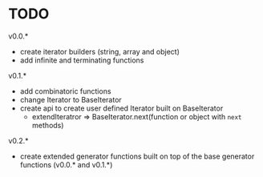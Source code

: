 TODO
====

v0.0.*
 - create iterator builders (string, array and object)
 - add infinite and terminating functions 

v0.1.*
 - add combinatoric functions
 - change Iterator to BaseIterator
 - create api to create user defined Iterator built on BaseIterator
    - extendIteratror => BaseIterator.next(function or object with `next` methods)
 
v0.2.*
 - create extended generator functions built on top of the base generator functions (v0.0.* and v0.1.*) 

